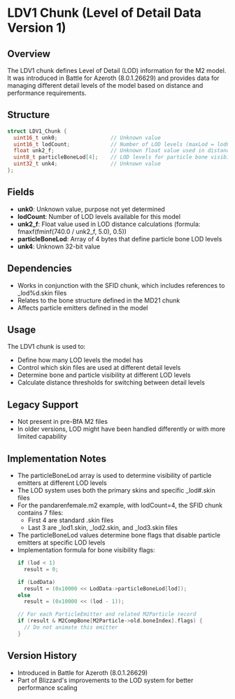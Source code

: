 # LDV1 Chunk (Level of Detail Data Version 1)

## Overview
The LDV1 chunk defines Level of Detail (LOD) information for the M2 model. It was introduced in Battle for Azeroth (8.0.1.26629) and provides data for managing different detail levels of the model based on distance and performance requirements.

## Structure
```cpp
struct LDV1_Chunk {
  uint16_t unk0;                 // Unknown value
  uint16_t lodCount;             // Number of LOD levels (maxLod = lodCount-1)
  float unk2_f;                  // Unknown float value used in distance calculations
  uint8_t particleBoneLod[4];    // LOD levels for particle bone visibility
  uint32_t unk4;                 // Unknown value
};
```

## Fields
- **unk0**: Unknown value, purpose not yet determined
- **lodCount**: Number of LOD levels available for this model
- **unk2_f**: Float value used in LOD distance calculations (formula: fmaxf(fminf(740.0 / unk2_f, 5.0), 0.5))
- **particleBoneLod**: Array of 4 bytes that define particle bone LOD levels
- **unk4**: Unknown 32-bit value

## Dependencies
- Works in conjunction with the SFID chunk, which includes references to _lod%d.skin files
- Relates to the bone structure defined in the MD21 chunk
- Affects particle emitters defined in the model

## Usage
The LDV1 chunk is used to:
- Define how many LOD levels the model has
- Control which skin files are used at different detail levels
- Determine bone and particle visibility at different LOD levels
- Calculate distance thresholds for switching between detail levels

## Legacy Support
- Not present in pre-BfA M2 files
- In older versions, LOD might have been handled differently or with more limited capability

## Implementation Notes
- The particleBoneLod array is used to determine visibility of particle emitters at different LOD levels
- The LOD system uses both the primary skins and specific _lod#.skin files
- For the pandarenfemale.m2 example, with lodCount=4, the SFID chunk contains 7 files:
  - First 4 are standard .skin files
  - Last 3 are _lod1.skin, _lod2.skin, and _lod3.skin files
- The particleBoneLod values determine bone flags that disable particle emitters at specific LOD levels
- Implementation formula for bone visibility flags:
  ```cpp
  if (lod < 1)
    result = 0;
  
  if (LodData)
    result = (0x10000 << LodData->particleBoneLod[lod]);
  else
    result = (0x10000 << (lod - 1));
  
  // For each ParticleEmitter and related M2Particle record
  if (result & M2CompBone[M2Particle->old.boneIndex].flags) {
    // Do not animate this emitter
  }
  ```

## Version History
- Introduced in Battle for Azeroth (8.0.1.26629)
- Part of Blizzard's improvements to the LOD system for better performance scaling 